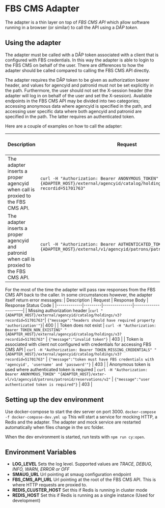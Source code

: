 # FBS CMS Adapter
The adapter is a thin layer on top of *FBS CMS API* which allow software running in a browser (or similar) to call the API using a *DÅP token*.

## Using the adapter
The adapter must be called with a DÅP token associated with a client that is configured with FBS credentials. In this way the adapter is able to login to the FBS CMS on behalf of the user. There are differences to how the adapter should be called compared to calling the FBS CMS API directly. 

The adapter requires the DÅP token to be given as authorization bearer header, and values for agencyid and patronid must not be set explicitly in the path. Furthermore, the user should not set the X-session header (the adapter will log in on behalf of the user and set the X-session). Available endpoints in the FBS CMS API may be divided into two categories; accessing anonymous data where agencyid is specified in the path, and accessing user specific data where both agencyid and patronid are specified in the path. The latter requires an authenticated token.

Here are a couple of examples on how to call the adapter:

| Description | Request | Response Body | Response Status Code |
|-------------|---------|---------------| -------------------- |
| The adapter inserts a proper agencyid when call is proxied to the FBS CMS API. |`curl -H "Authorization: Bearer ANONYMOUS_TOKEN" "{ADAPTER_HOST}/external/agencyid/catalog/holdings/v3?recordid=51701763"`|  `[{"recordId":"51701763", "reservable":false, "reservations":0, "holdings": []}]`| 200 |
| The adapter inserts a proper agencyid and patronid when call is proxied to the FBS CMS API.  |`curl -H "Authorization: Bearer AUTHENTICATED_TOKEN" "{ADAPTER_HOST}/external/v1/agencyid/patrons/patronid/reservations/v2"`|  `[...]`| 200 |

For the most of the time the adapter will pass raw responses from the FBS CMS API back to the caller. In some circumstances however, the adapter itself return error messages:
| Description | Request | Response Body | Response Status Code |
|-------------|---------|---------------|----------------------|
| Missing authorization header |`curl "{ADAPTER_HOST}/external/agencyid/catalog/holdings/v3?recordid=51701763"`|  `{"message":"headers should have required property 'authorization'"}`| 400 |
| Token does not exist |  `curl -H "Authorization: Bearer TOKEN_NON_EXISTING" "{ADAPTER_HOST}/external/agencyid/catalog/holdings/v3?recordid=51701763"`  | `{"message":"invalid token"}`  | 403 |
| Token is associated with client not configured with credentials for accessing FBS CMS API |  `curl -H "Authorization: Bearer TOKEN_MISSING_CREDENTIALS" "{ADAPTER_HOST}/external/agencyid/catalog/holdings/v3?recordid=51701763"`  | `{"message":"token must have FBS credentials with 'agencyid', 'username' and 'password'"}`  | 403 |
| Anonymous token is used where authenticated token is required | `curl -H "Authorization: Bearer ANONYMOUS_TOKEN" "{ADAPTER_HOST}/exter-vl/v1/agencyid/patrons/patronid/reservations/v2"` | `{"message":"user authenticated token is required"}` | 403 |

## Setting up the dev environment
Use docker-compose to start the dev server on port 3000.
`docker-compose -f docker-compose-dev.yml up`
This will start a service for mocking HTTP, a Redis and the adapter. The adapter and mock service are restarted automatically when files change in the src folder.

When the dev environment is started, run tests with `npm run cy:open`.

## Environment Variables
- **LOG_LEVEL**
Sets the log level. Supported values are *TRACE, DEBUG, INFO, WARN, ERROR or OFF*
- **SMAUG_URL**
Url pointing at smaug configuration endpoint
- **FBS_CMS_API_URL**
Url pointing at the root of the FBS CMS API. This is where HTTP requests are proxied to. 
- **REDIS_CLUSTER_HOST**
Set this if Redis is running in cluster mode
- **REDIS_HOST**
Set this if Redis is running as a single instance (Used for development)


